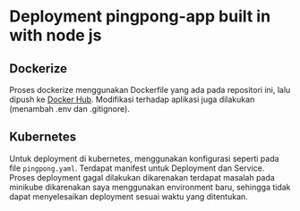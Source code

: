 # Deployment pingpong-app built in with node js

## Dockerize
Proses dockerize menggunakan Dockerfile yang ada pada repositori ini, lalu dipush ke [Docker Hub](https://hub.docker.com/repository/docker/lemi101/ping-pong).
Modifikasi terhadap aplikasi juga dilakukan (menambah .env dan .gitignore).

## Kubernetes
Untuk deployment di kubernetes, menggunakan konfigurasi seperti pada file `pingpong.yaml`. 
Terdapat manifest untuk Deployment dan Service.
Proses deployment gagal dilakukan dikarenakan terdapat masalah pada minikube dikarenakan saya menggunakan environment baru, sehingga tidak dapat menyelesaikan deployment sesuai waktu yang ditentukan.
